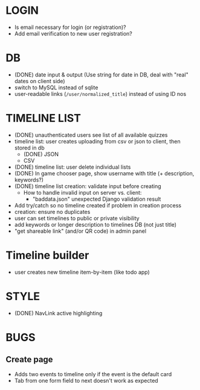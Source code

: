 # LOGIN
- Is email necessary for login (or registration)?
- Add email verification to new user registration?

# DB
- (DONE) date input & output (Use string for date in DB, deal with "real"
  dates on client side)
- switch to MySQL instead of sqlite
- user-readable links (`/user/normalized_title`) instead of using ID nos

# TIMELINE LIST
- (DONE) unauthenticated users see list of all available quizzes
- timeline list: user creates uploading from csv or json to client, then
  stored in db
    - (DONE) JSON 
    - CSV
- (DONE) timeline list: user delete individual lists
- (DONE) In game chooser page, show username with title (+ description,
  keywords?)
- (DONE) timeline list creation: validate input before creating
    - How to handle invalid input on server vs. client:
        - "baddata.json" unexpected Django validation result
- Add try/catch so no timeline created if problem in creation process
- creation: ensure no duplicates
- user can set timelines to public or private visibility
- add keywords or longer description to timelines DB (not just title)
- "get shareable link" (and/or QR code) in admin panel

# Timeline builder
- user creates new timeline item-by-item (like todo app)

# STYLE

- (DONE) NavLink active highlighting

# BUGS

## Create page
- Adds two events to timeline only if the event is the default
  card
- Tab from one form field to next doesn't work as expected
